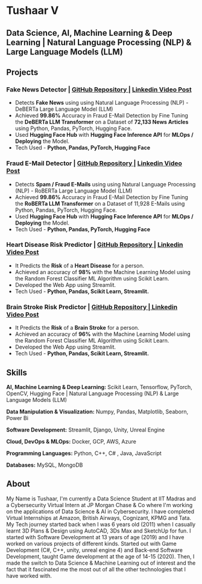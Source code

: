 # Tushaar V
## Data Science, AI, Machine Learning & Deep Learning | Natural Language Processing (NLP) & Large Language Models (LLM)

## Projects
### Fake News Detector | [GitHub Repository |](https://github.com/Tush9905/Fake_News_Detector) [ Linkedin Video Post](https://www.linkedin.com/feed/update/urn:li:activity:7133379793978327040/)
* Detects **Fake News** using using Natural Language Processing (NLP) - DeBERTa Large Language Model (LLM)
* Achieved **99.86%** Accuracy in Fraud E-Mail Detection by Fine Tuning the **DeBERTa LLM Transformer** on a Dataset of **72,133 News Articles** using Python, Pandas, PyTorch, Hugging Face.
* Used **Hugging Face Hub** with **Hugging Face Inference API** for **MLOps / Deploying** the Model.
* Tech Used - **Python, Pandas, PyTorch, Hugging Face**

### Fraud E-Mail Detector | [GitHub Repository |](https://github.com/Tush9905/Fraud_EMail_Detector) [ Linkedin Video Post](https://www.linkedin.com/feed/update/urn:li:activity:7130884773358534657/)
* Detects **Spam / Fraud E-Mails** using using Natural Language Processing (NLP) - RoBERTa Large Language Model (LLM)
* Achieved **99.86%** Accuracy in Fraud E-Mail Detection by Fine Tuning the **RoBERTa LLM Transformer** on a Dataset of 11,928 E-Mails using Python, Pandas, PyTorch, Hugging Face.
* Used **Hugging Face Hub** with **Hugging Face Inference API** for **MLOps / Deploying** the Model.
* Tech Used - **Python, Pandas, PyTorch, Hugging Face**

### Heart Disease Risk Predictor | [GitHub Repository |](https://github.com/Tush9905/Heart_Disease_Risk_Predictor) [ Linkedin Video Post](https://www.linkedin.com/feed/update/urn:li:activity:7103665232367022080/)
* It Predicts the **Risk** of a **Heart Disease** for a person.
* Achieved an accuracy of **98%** with the Machine Learning Model using the Random Forest Classifier ML Algorithm using Scikit Learn.
* Developed the Web App using Streamlit.
* Tech Used - **Python, Pandas, Scikit Learn, Streamlit.**

### Brain Stroke Risk Predictor | [GitHub Repository |](https://github.com/Tush9905/Brain_Stroke_Risk_Predictor)[ Linkedin Video Post](https://www.linkedin.com/feed/update/urn:li:activity:7103772124263174145/)
* It Predicts the **Risk** of a **Brain Stroke** for a person.
* Achieved an accuracy of **96%** with the Machine Learning Model using the Random Forest Classifier ML Algorithm using Scikit Learn.
* Developed the Web App using Streamlit.
* Tech Used - **Python, Pandas, Scikit Learn, Streamlit.**

## Skills

**AI, Machine Learning & Deep Learning:**
Scikit Learn, Tensorflow, PyTorch, OpenCV, Hugging Face | Natural Language Processing (NLP) & Large Language Models (LLM)

**Data Manipulation & Visualization:**
Numpy, Pandas, Matplotlib, Seaborn, Power Bi

**Software Development:**
Streamlit, Django, Unity, Unreal Engine

**Cloud, DevOps & MLOps:**
Docker, GCP, AWS, Azure

**Programming Languages:**
Python, C++, C# , Java, JavaScript

**Databases:**
MySQL, MongoDB

## About
My Name is Tushaar, I'm currently a Data Science Student at IIT Madras and a Cybersecurity Virtual Intern at JP Morgan Chase & Co where I'm working on the applications of Data Science & AI in Cybersecurity. 
I have completed Virtual Internships at Amazon, British Airways, Cognizant, KPMG and Tata.
My Tech journey started back when I was 6 years old (2011) when I casually learnt 3D Plans & Design using AutoCAD, 3Ds Max and SketchUp for fun. I started with Software Development at 13 years of age (2019) and I have worked on various projects of different kinds. Started out with Game Development (C#, C++, unity, unreal engine 4) and Back-end Software Development, taught Game development at the age of 14-15 (2020). Then, I made the switch to Data Science & Machine Learning out of interest and the fact that it fascinated me the most out of all the other technologies that I have worked with.

<!--
**Tush9905/Tush9905** is a ✨ _special_ ✨ repository because its `README.md` (this file) appears on your GitHub profile.

Here are some ideas to get you started:

- 🔭 I’m currently working on ...
- 🌱 I’m currently learning ...
- 👯 I’m looking to collaborate on ...
- 🤔 I’m looking for help with ...
- 💬 Ask me about ...
- 📫 How to reach me: ...
- 😄 Pronouns: ...
- ⚡ Fun fact: ...
-->

